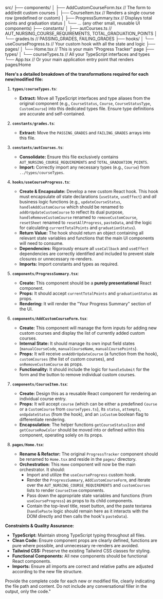 src/
├── components/
│   ├── AddCustomCourseForm.tsx   // The form to add/edit custom courses
│   ├── CourseItem.tsx            // Renders a single course row (predefined or custom)
│   ├── ProgressSummary.tsx       // Displays total points and graduation status
│   └── ... (any other small, reusable UI components)
├── constants/
│   ├── autCourses.ts             // AUT_NURSING_COURSE_REQUIREMENTS, TOTAL_GRADUATION_POINTS
│   └── grades.ts                 // PASSING_GRADES, FAILING_GRADES
├── hooks/
│   └── useCourseProgress.ts      // Your custom hook with all the state and logic
├── pages/
│   └── Home.tsx                  // This is your main "Progress Tracker" page
├── types/
│   └── courseTypes.ts            // All your TypeScript interfaces and types
└── App.tsx                       // Or your main application entry point that renders pages/Home

**Here's a detailed breakdown of the transformations required for each new/modified file:**

1.  **`types/courseTypes.ts`**:
    * **Extract:** Move all TypeScript interfaces and type aliases from the original component (e.g., `CourseStatus`, `Course`, `CourseStatusType`, `CustomCourse`) into this dedicated types file. Ensure type definitions are accurate and self-contained.

2.  **`constants/grades.ts`**:
    * **Extract:** Move the `PASSING_GRADES` and `FAILING_GRADES` arrays into this file.

3.  **`constants/autCourses.ts`**:
    * **Consolidate:** Ensure this file exclusively contains `AUT_NURSING_COURSE_REQUIREMENTS` and `TOTAL_GRADUATION_POINTS`.
    * **Import:** Correctly import any necessary types (e.g., `Course`) from `../types/courseTypes`.

4.  **`hooks/useCourseProgress.ts`**:
    * **Create & Encapsulate:** Develop a new custom React hook. This hook must encapsulate *all* state declarations (`useState`, `useEffect`) and *all* business logic functions (e.g., `updateCourseStatus`, `handleAddCustomCourse` which should be renamed to `addOrUpdateCustomCourse` to reflect its dual purpose, `handleRemoveCustomCourse` renamed to `removeCustomCourse`, `resetSheet` renamed to `resetAllProgress`, `pasteData`, and the logic for calculating `currentTotalPoints` and `graduationStatus`).
    * **Return Value:** The hook should return an object containing all relevant state variables and functions that the main UI components will need to consume.
    * **Dependencies:** Rigorously ensure all `useCallback` and `useEffect` dependencies are correctly identified and included to prevent stale closures or unnecessary re-renders.
    * **Imports:** Import constants and types as required.

5.  **`components/ProgressSummary.tsx`**:
    * **Create:** This component should be a **purely presentational** React component.
    * **Props:** It should accept `currentTotalPoints` and `graduationStatus` as props.
    * **Rendering:** It will render the "Your Progress Summary" section of the UI.

6.  **`components/AddCustomCourseForm.tsx`**:
    * **Create:** This component will manage the form inputs for adding new custom courses and display the list of currently added custom courses.
    * **Internal State:** It should manage its own input field states (`manualCourseCode`, `manualCourseName`, `manualCoursePoints`).
    * **Props:** It will receive `onAddOrUpdateCourse` (a function from the hook), `customCourses` (the list of custom courses), and `onRemoveCustomCourse` as props.
    * **Functionality:** It should include the logic for `handleSubmit` for the form and the button to remove individual custom courses.

7.  **`components/CourseItem.tsx`**:
    * **Create:** Design this as a reusable React component for rendering an individual course entry.
    * **Props:** It will accept `course` (which can be either a predefined `Course` or a `CustomCourse` from `courseTypes.ts`), its `status`, `attempts`, `onUpdateStatus` (from the hook), and an `isCustom` boolean flag to differentiate rendering.
    * **Encapsulation:** The helper functions `getCourseStatusIcon` and `getCourseRowColor` should be moved into or defined within this component, operating solely on its props.

8.  **`pages/Home.tsx`**:
    * **Rename & Refactor:** The original `ProgressTracker` component should be renamed to `Home.tsx` and reside in the `pages/` directory.
    * **Orchestration:** This `Home` component will now be the main orchestrator. It should:
        * Import and utilize the `useCourseProgress` custom hook.
        * Render the `ProgressSummary`, `AddCustomCourseForm`, and iterate over the `AUT_NURSING_COURSE_REQUIREMENTS` and `customCourses` lists to render `CourseItem` components.
        * Pass down the appropriate state variables and functions (from `useCourseProgress`) as props to its child components.
        * Contain the top-level title, reset button, and the paste textarea (`handlePaste` logic should remain here as it interacts with the DOM directly and then calls the hook's `pasteData`).

**Constraints & Quality Assurance:**

* **TypeScript:** Maintain strong TypeScript typing throughout all files.
* **Clean Code:** Ensure component props are clearly defined, functions are pure where possible, and unnecessary re-renders are avoided.
* **Tailwind CSS:** Preserve the existing Tailwind CSS classes for styling.
* **Functional Components:** All new components should be functional React components.
* **Imports:** Ensure all imports are correct and relative paths are adjusted according to the new file structure.

Provide the complete code for each new or modified file, clearly indicating the file path and content. Do not include any conversational filler in the output, only the code."